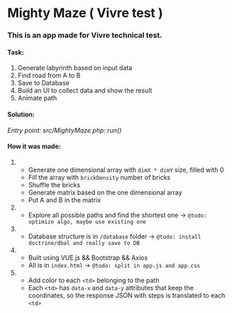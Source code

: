 # Mighty Maze ( Vivre test )

### This is an app made for Vivre technical test.

#### Task:

1. Generate labyrinth based on input data
2. Find road from A to B
3. Save to Database
4. Build an UI to collect data and show the result
5. Animate path

#### Solution:

_*Entry point: src/MightyMaze.php: run()*_

#### How it was made:
1.
    * Generate one dimensional array with `dimX * dimY` size, filled with 0
    * Fill the array with `brickDensity` number of bricks
    * Shuffle the bricks
    * Generate matrix based on the one dimensional array
    * Put A and B in the matrix


2.
    * Explore all possible paths and find the shortest one -> `@todo: optimize algo, maybe use existing one`


3.
    * Database structure is in `/database` folder -> `@todo: install doctrine/dbal and really save to DB`


4.
    * Built using VUE.js && Bootstrap && Axios
    * All is in `index.html` -> `@todo: split in app.js and app.css`


5.
    * Add color to each `<td>` belonging to the path
    * Each `<td>` has `data-x` and `data-y` attributes that keep the coordinates, so the response JSON with steps is
      translated to each `<td>` 
